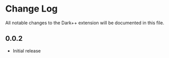 # Change Log
All notable changes to the Dark++ extension will be documented in this file.

## 0.0.2
- Initial release
